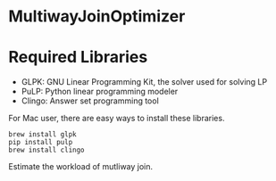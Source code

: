 MultiwayJoinOptimizer
=============================
# Required Libraries
* GLPK: GNU Linear Programming Kit, the solver used for solving LP
* PuLP: Python linear programming modeler
* Clingo: Answer set programming tool

For Mac user, there are easy ways to install these libraries.
```
brew install glpk
pip install pulp
brew install clingo
```

Estimate the workload of mutliway join.
